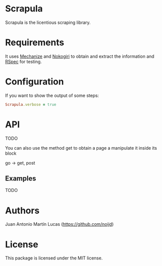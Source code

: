 Scrapula
========
Scrapula is the licentious scraping library.

Requirements
============
It uses [Mechanize](http://mechanize.rubyforge.org/) and [Nokogiri](http://nokogiri.org) to obtain and extract the information and [RSpec](https://www.relishapp.com/rspec) for testing.

Configuration
=============
If you want to show the output of some steps:

```ruby
Scrapula.verbose = true
```

API
=
TODO

You can also use the method get to obtain a page a manipulate it inside its block

go -> get, post

Examples
--------
TODO

Authors
=======
Juan Antonio Martín Lucas (https://github.com/noijd)

License
=======
This package is licensed under the MIT license.
